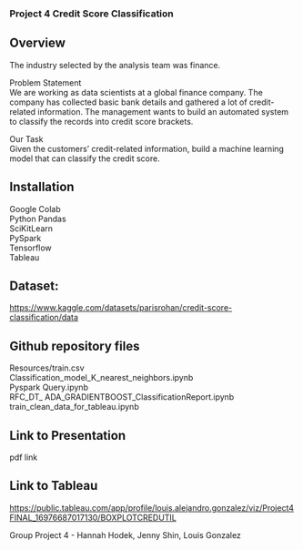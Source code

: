 
### Project 4 Credit Score Classification

## Overview
The industry selected by the analysis team was finance.

Problem Statement    
We are working as data scientists at a global finance company. The company has collected basic bank details and gathered a lot of credit-related information. The management wants to build an automated system to classify the records into credit score brackets.

Our Task    
Given the customers’ credit-related information, build a machine learning model that can classify the credit score.

## Installation
Google Colab   
Python Pandas    
SciKitLearn    
PySpark    
Tensorflow       
Tableau

## Dataset:    
https://www.kaggle.com/datasets/parisrohan/credit-score-classification/data

## Github repository files
Resources/train.csv    
Classification_model_K_nearest_neighbors.ipynb    
Pyspark Query.ipynb    
RFC_DT_ ADA_GRADIENTBOOST_ClassificationReport.ipynb     
train_clean_data_for_tableau.ipynb    

## Link to Presentation    
pdf link

## Link to Tableau
https://public.tableau.com/app/profile/louis.alejandro.gonzalez/viz/Project4FINAL_16976687017130/BOXPLOTCREDUTIL

Group Project 4 - Hannah Hodek, Jenny Shin, Louis Gonzalez

